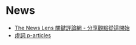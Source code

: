 # News

* [The News Lens 關鍵評論網 - 分享觀點從這開始](https://www.thenewslens.com/)
* [虛詞 p-articles](https://p-articles.com/)
